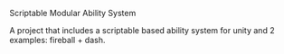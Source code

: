 Scriptable Modular Ability System


A project that includes a scriptable based ability system for unity and 2 examples: fireball + dash.


